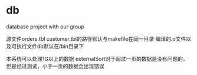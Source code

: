 db
==

database project with our group

源文件orders.tbl customer.tbl的路径默认与makefile在同一目录
编译的.o文件以及可执行文件db默认在/bin目录下

本系统可以处理1G以上的数据
externalSort对于超过一页的数据是没有问题的，但是经过测试，小于一页的数据会出现错误
